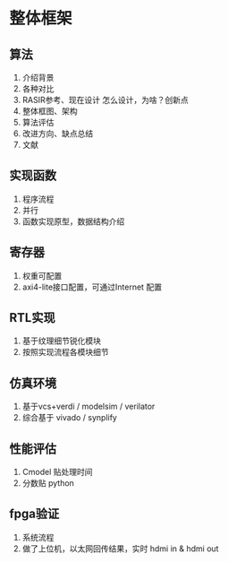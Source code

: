 # 整体框架

## 算法

1. 介绍背景
2. 各种对比
3. RASIR参考、现在设计 怎么设计，为啥？创新点
4. 整体框图、架构
5. 算法评估
6. 改进方向、缺点总结
7. 文献

## 实现函数

1. 程序流程
2. 并行
3. 函数实现原型，数据结构介绍

## 寄存器

1. 权重可配置
2. axi4-lite接口配置，可通过Internet 配置

## RTL实现

1. 基于纹理细节锐化模块
2. 按照实现流程各模块细节

## 仿真环境

1. 基于vcs+verdi / modelsim  / verilator
2. 综合基于 vivado / synplify

## 性能评估

1. Cmodel 贴处理时间
2. 分数贴 python

## fpga验证

1. 系统流程
2. 做了上位机，以太网回传结果，实时 hdmi in & hdmi out

